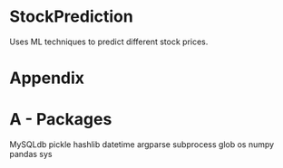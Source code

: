 # StockPrediction
Uses ML techniques to predict different stock prices.



# Appendix
#   A - Packages
  MySQLdb
  pickle
  hashlib
  datetime
  argparse
  subprocess
  glob
  os
  numpy
  pandas
  sys
